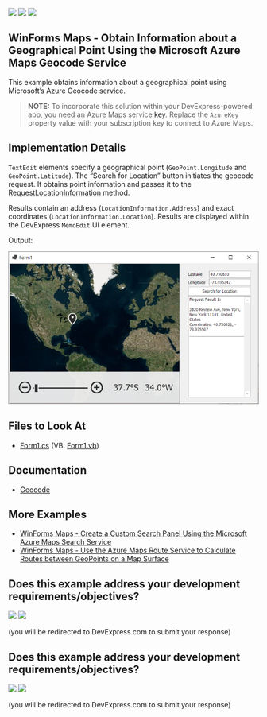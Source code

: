 <!-- default badges list -->
[![](https://img.shields.io/badge/Open_in_DevExpress_Support_Center-FF7200?style=flat-square&logo=DevExpress&logoColor=white)](https://supportcenter.devexpress.com/ticket/details/T1263354)
[![](https://img.shields.io/badge/📖_How_to_use_DevExpress_Examples-e9f6fc?style=flat-square)](https://docs.devexpress.com/GeneralInformation/403183)
[![](https://img.shields.io/badge/💬_Leave_Feedback-feecdd?style=flat-square)](#does-this-example-address-your-development-requirementsobjectives)
<!-- default badges end -->

## WinForms Maps - Obtain Information about a Geographical Point Using the Microsoft Azure Maps Geocode Service

This example obtains information about a geographical point using Microsoft’s Azure Geocode service. 

> **NOTE:**
> To incorporate this solution within your DevExpress-powered app, you need an Azure Maps service [key](https://learn.microsoft.com/en-us/azure/azure-maps/quick-demo-map-app#get-the-subscription-key-for-your-account). Replace the `AzureKey` property value with your subscription key to connect to Azure Maps.

## Implementation Details 

`TextEdit` elements specify a geographical point (`GeoPoint.Longitude` and `GeoPoint.Latitude`). The “Search for Location” button initiates the geocode request. It obtains point information and passes it to the [RequestLocationInformation](https://docs.devexpress.com/WindowsForms/DevExpress.XtraMap.AzureGeocodeDataProvider.RequestLocationInformation.overloads?v=24.2) method. 

Results contain an address (`LocationInformation.Address`) and exact coordinates (`LocationInformation.Location`). Results are displayed within the DevExpress `MemoEdit` UI element. 

Output:

![Resulting map](images/image.png)

## Files to Look At

* [Form1.cs](./CS/AzureGeocoding//Form1.cs) (VB: [Form1.vb](./VB/AzureGeocoding/Form1.vb))

## Documentation

* [Geocode](https://docs.devexpress.com/WindowsForms/16712/controls-and-libraries/map-control/gis-data/geocode)

## More Examples 

- [WinForms Maps - Create a Custom Search Panel Using the Microsoft Azure Maps Search Service](https://github.com/DevExpress-Examples/map-for-winforms-azure-search)
- [WinForms Maps - Use the Azure Maps Route Service to Calculate Routes between GeoPoints on a Map Surface](https://github.com/DevExpress-Examples/map-for-winforms-azure-routing)

## Does this example address your development requirements/objectives?

[<img src="https://www.devexpress.com/support/examples/i/yes-button.svg"/>](https://www.devexpress.com/support/examples/survey.xml?utm_source=github&utm_campaign=map-for-winforms-azure-geocoding&~~~was_helpful=yes) [<img src="https://www.devexpress.com/support/examples/i/no-button.svg"/>](https://www.devexpress.com/support/examples/survey.xml?utm_source=github&utm_campaign=map-for-winforms-azure-geocoding&~~~was_helpful=no)

(you will be redirected to DevExpress.com to submit your response)
<!-- feedback end -->
<!-- feedback -->
## Does this example address your development requirements/objectives?

[<img src="https://www.devexpress.com/support/examples/i/yes-button.svg"/>](https://www.devexpress.com/support/examples/survey.xml?utm_source=github&utm_campaign=map-for-winforms-azure-geocoding&~~~was_helpful=yes) [<img src="https://www.devexpress.com/support/examples/i/no-button.svg"/>](https://www.devexpress.com/support/examples/survey.xml?utm_source=github&utm_campaign=map-for-winforms-azure-geocoding&~~~was_helpful=no)

(you will be redirected to DevExpress.com to submit your response)
<!-- feedback end -->
